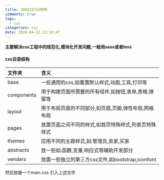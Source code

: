 ```yaml
---
title: 200422CSS架构
comments: true
tags:
  - css
categories: css
date: 2020-04-22 22:18:47
---
```

**主要解决css工程中的规范化,模块化开发问题,一般用sass或者less**
#### css目录结构
|文件夹|含义|
|:--|:--|
|base|一些通用的css,如重置默认样式,动画,工具,打印等|
|components|用于构建页面所需要的所有组件,如按钮,表单,表格,弹窗等|
|layout|用于布局页面的不同部分,如页眉,页脚,弹性布局,网格布局|
|pages|放置页面之间不同的样式,如首页特殊样式,列表页特殊样式|
|themes|应用不同的主题样式,如:管理员,卖家,买家|
|abstracts|放一些如:函数,变量,响应式等辅助开发部分|
|venders|放置一些独立的第三方css文件,如bootstrap,iconfont|
然后放置一个main.css 引入上述文件